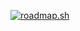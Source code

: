 [![roadmap.sh](https://roadmap.sh/card/wide/66fbf92ff79b5a200ee148de?variant=dark&roadmaps=terraform)](https://roadmap.sh)


